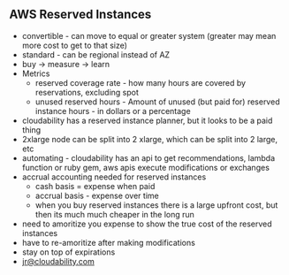 AWS Reserved Instances
---
* convertible - can move to equal or greater system (greater may mean more cost to get to that size)
* standard - can be regional instead of AZ
* buy -> measure -> learn
* Metrics
  * reserved coverage rate - how many hours are covered by reservations, excluding spot
  * unused reserved hours - Amount of unused (but paid for) reserved instance hours - in dollars or a percentage
* cloudability has a reserved instance planner, but it looks to be a paid thing
* 2xlarge node can be split into 2 xlarge, which can be split into 2 large, etc
* automating - cloudability has an api to get recommendations, lambda function or ruby gem, aws apis execute modifications or exchanges
* accrual accounting needed for reserved instances
  * cash basis = expense when paid
  * accrual basis - expense over time
  * when you buy reserved instances there is a large upfront cost, but then its much much cheaper in the long run
* need to amoritize you expense to show the true cost of the reserved instances
* have to re-amoritize after making modifications
* stay on top of expirations
* jr@cloudability.com
